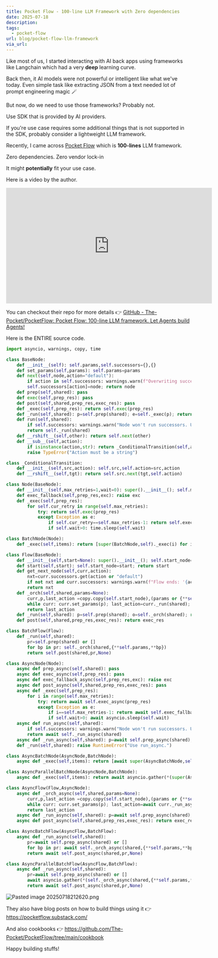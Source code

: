 ```yaml
---
title: Pocket Flow - 100-line LLM Framework with Zero dependencies
date: 2025-07-18
description: 
tags:
  - pocket-flow
url: blog/pocket-flow-llm-framework
via_url:
---
```

Like most of us, I started interacting with AI back apps using frameworks like Langchain which had  a very **deep** learning curve.

Back then, it AI models were not powerful or intelligent like what we've today. Even simple task like extracting JSON from a text needed lot of prompt engineering magic 🪄

But now, do we need to use those frameworks? Probably not.

Use SDK that is provided by AI providers.

If you're use case requires some additional things that is not supported in the SDK, probably consider a lightweight LLM framework.

Recently, I came across [Pocket Flow](https://the-pocket.github.io/PocketFlow/) which is **100-lines** LLM framework.

Zero dependencies. Zero vendor lock-in

It might **potentially** fit your use case.

Here is a video by the author.

<iframe width="560" height="315" src="https://www.youtube-nocookie.com/embed/0Zr3NwcvpA0?si=Q--lJ_1hUEaazfk0" title="YouTube video player" frameborder="0" allow="accelerometer; autoplay; clipboard-write; encrypted-media; gyroscope; picture-in-picture; web-share" referrerpolicy="strict-origin-when-cross-origin" allowfullscreen></iframe>

You can checkout their repo for more details 👉 [GitHub - The-Pocket/PocketFlow: Pocket Flow: 100-line LLM framework. Let Agents build Agents!](https://github.com/The-Pocket/PocketFlow)

Here is the ENTIRE source code.
```python
import asyncio, warnings, copy, time

class BaseNode:
    def __init__(self): self.params,self.successors={},{}
    def set_params(self,params): self.params=params
    def next(self,node,action="default"):
        if action in self.successors: warnings.warn(f"Overwriting successor for action '{action}'")
        self.successors[action]=node; return node
    def prep(self,shared): pass
    def exec(self,prep_res): pass
    def post(self,shared,prep_res,exec_res): pass
    def _exec(self,prep_res): return self.exec(prep_res)
    def _run(self,shared): p=self.prep(shared); e=self._exec(p); return self.post(shared,p,e)
    def run(self,shared): 
        if self.successors: warnings.warn("Node won't run successors. Use Flow.")  
        return self._run(shared)
    def __rshift__(self,other): return self.next(other)
    def __sub__(self,action):
        if isinstance(action,str): return _ConditionalTransition(self,action)
        raise TypeError("Action must be a string")

class _ConditionalTransition:
    def __init__(self,src,action): self.src,self.action=src,action
    def __rshift__(self,tgt): return self.src.next(tgt,self.action)

class Node(BaseNode):
    def __init__(self,max_retries=1,wait=0): super().__init__(); self.max_retries,self.wait=max_retries,wait
    def exec_fallback(self,prep_res,exc): raise exc
    def _exec(self,prep_res):
        for self.cur_retry in range(self.max_retries):
            try: return self.exec(prep_res)
            except Exception as e:
                if self.cur_retry==self.max_retries-1: return self.exec_fallback(prep_res,e)
                if self.wait>0: time.sleep(self.wait)

class BatchNode(Node):
    def _exec(self,items): return [super(BatchNode,self)._exec(i) for i in (items or [])]

class Flow(BaseNode):
    def __init__(self,start=None): super().__init__(); self.start_node=start
    def start(self,start): self.start_node=start; return start
    def get_next_node(self,curr,action):
        nxt=curr.successors.get(action or "default")
        if not nxt and curr.successors: warnings.warn(f"Flow ends: '{action}' not found in {list(curr.successors)}")
        return nxt
    def _orch(self,shared,params=None):
        curr,p,last_action =copy.copy(self.start_node),(params or {**self.params}),None
        while curr: curr.set_params(p); last_action=curr._run(shared); curr=copy.copy(self.get_next_node(curr,last_action))
        return last_action
    def _run(self,shared): p=self.prep(shared); o=self._orch(shared); return self.post(shared,p,o)
    def post(self,shared,prep_res,exec_res): return exec_res

class BatchFlow(Flow):
    def _run(self,shared):
        pr=self.prep(shared) or []
        for bp in pr: self._orch(shared,{**self.params,**bp})
        return self.post(shared,pr,None)

class AsyncNode(Node):
    async def prep_async(self,shared): pass
    async def exec_async(self,prep_res): pass
    async def exec_fallback_async(self,prep_res,exc): raise exc
    async def post_async(self,shared,prep_res,exec_res): pass
    async def _exec(self,prep_res): 
        for i in range(self.max_retries):
            try: return await self.exec_async(prep_res)
            except Exception as e:
                if i==self.max_retries-1: return await self.exec_fallback_async(prep_res,e)
                if self.wait>0: await asyncio.sleep(self.wait)
    async def run_async(self,shared): 
        if self.successors: warnings.warn("Node won't run successors. Use AsyncFlow.")  
        return await self._run_async(shared)
    async def _run_async(self,shared): p=await self.prep_async(shared); e=await self._exec(p); return await self.post_async(shared,p,e)
    def _run(self,shared): raise RuntimeError("Use run_async.")

class AsyncBatchNode(AsyncNode,BatchNode):
    async def _exec(self,items): return [await super(AsyncBatchNode,self)._exec(i) for i in items]

class AsyncParallelBatchNode(AsyncNode,BatchNode):
    async def _exec(self,items): return await asyncio.gather(*(super(AsyncParallelBatchNode,self)._exec(i) for i in items))

class AsyncFlow(Flow,AsyncNode):
    async def _orch_async(self,shared,params=None):
        curr,p,last_action =copy.copy(self.start_node),(params or {**self.params}),None
        while curr: curr.set_params(p); last_action=await curr._run_async(shared) if isinstance(curr,AsyncNode) else curr._run(shared); curr=copy.copy(self.get_next_node(curr,last_action))
        return last_action
    async def _run_async(self,shared): p=await self.prep_async(shared); o=await self._orch_async(shared); return await self.post_async(shared,p,o)
    async def post_async(self,shared,prep_res,exec_res): return exec_res

class AsyncBatchFlow(AsyncFlow,BatchFlow):
    async def _run_async(self,shared):
        pr=await self.prep_async(shared) or []
        for bp in pr: await self._orch_async(shared,{**self.params,**bp})
        return await self.post_async(shared,pr,None)

class AsyncParallelBatchFlow(AsyncFlow,BatchFlow):
    async def _run_async(self,shared): 
        pr=await self.prep_async(shared) or []
        await asyncio.gather(*(self._orch_async(shared,{**self.params,**bp}) for bp in pr))
        return await self.post_async(shared,pr,None)
```


![Pasted image 20250718212620.png](/images/Pasted-image-20250718212620.png)

They also have blog posts on how to build things using it 👉 https://pocketflow.substack.com/

And also cookbooks 👉 https://github.com/The-Pocket/PocketFlow/tree/main/cookbook

Happy building stuffs!